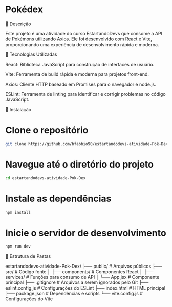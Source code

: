# Pokédex

📖 Descrição

Este projeto é uma atividade do curso EstartandoDevs que consome a API de Pokémons utilizando Axios. Ele foi desenvolvido com React e Vite, proporcionando uma experiência de desenvolvimento rápida e moderna.

🚀 Tecnologias Utilizadas

React: Biblioteca JavaScript para construção de interfaces de usuário.

Vite: Ferramenta de build rápida e moderna para projetos front-end.

Axios: Cliente HTTP baseado em Promises para o navegador e node.js.

ESLint: Ferramenta de linting para identificar e corrigir problemas no código JavaScript.

🔧 Instalação

# Clone o repositório

```bash
git clone https://github.com/bfabbio90/estartandodevs-atividade-Pok-Dex.git
```

# Navegue até o diretório do projeto

```bash
cd estartandodevs-atividade-Pok-Dex
```

# Instale as dependências
```bash
npm install
```

# Inicie o servidor de desenvolvimento
```bash
npm run dev
```

📁 Estrutura de Pastas

estartandodevs-atividade-Pok-Dex/
├── public/                # Arquivos públicos
├── src/                   # Código fonte
│   ├── components/        # Componentes React
│   ├── services/          # Funções para consumo de API
│   └── App.jsx            # Componente principal
├── .gitignore             # Arquivos a serem ignorados pelo Git
├── eslint.config.js       # Configurações do ESLint
├── index.html             # HTML principal
├── package.json           # Dependências e scripts
└── vite.config.js         # Configurações do Vite
